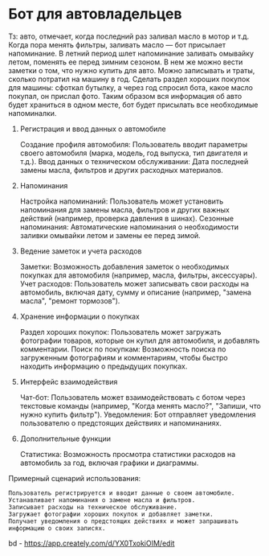 # Бот для автовладельцев
Тз:
	авто, отмечает, когда последний раз заливал масло в мотор и т.д. Когда пора
	менять фильтры, заливать масло — бот присылает напоминание. В летний
	период шлет напоминание заливать омывайку летом, поменять ее перед
	зимним сезоном. В нем же можно вести заметки о том, что нужно купить для
	авто. Можно записывать и траты, сколько потратил на машину в год. Сделать
	раздел хороших покупок для машины: сфоткал бутылку, а через год спросил
	бота, какое масло покупал, он прислал фото. Таким образом вся информация
	об авто будет храниться в одном месте, бот будет присылать все необходимые
	напоминалки.

1. Регистрация и ввод данных о автомобиле

	Создание профиля автомобиля: Пользователь вводит параметры своего автомобиля (марка, модель, год выпуска, тип двигателя и т.д.).
	Ввод данных о техническом обслуживании: Дата последней замены масла, фильтров и других расходных материалов.

2. Напоминания

    Настройка напоминаний: Пользователь может установить напоминания для замены масла, фильтров и других важных действий (например, проверка давления в шинах).
    Сезонные напоминания: Автоматические напоминания о необходимости заливки омывайки летом и замены ее перед зимой.

3. Ведение заметок и учета расходов

    Заметки: Возможность добавления заметок о необходимых покупках для автомобиля (например, масла, фильтры, аксессуары).
    Учет расходов: Пользователь может записывать свои расходы на автомобиль, включая дату, сумму и описание (например, "замена масла", "ремонт тормозов").

4. Хранение информации о покупках

    Раздел хороших покупок: Пользователь может загружать фотографии товаров, которые он купил для автомобиля, и добавлять комментарии.
    Поиск по покупкам: Возможность поиска по загруженным фотографиям и комментариям, чтобы быстро находить информацию о предыдущих покупках.

5. Интерфейс взаимодействия

    Чат-бот: Пользователь может взаимодействовать с ботом через текстовые команды (например, "Когда менять масло?", "Запиши, что нужно купить фильтр").
    Уведомления: Бот отправляет уведомления пользователю о предстоящих действиях и напоминаниях.

6. Дополнительные функции

    Статистика: Возможность просмотра статистики расходов на автомобиль за год, включая графики и диаграммы.


Примерный сценарий использования:

    Пользователь регистрируется и вводит данные о своем автомобиле.
    Устанавливает напоминания о замене масла и фильтров.
    Записывает расходы на техническое обслуживание.
    Загружает фотографии хороших покупок и добавляет заметки.
    Получает уведомления о предстоящих действиях и может запрашивать информацию о своих записях.


bd - https://app.creately.com/d/YX0TxokiOIM/edit

